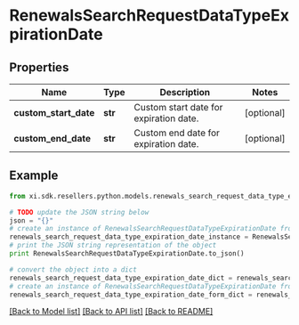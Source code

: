 # RenewalsSearchRequestDataTypeExpirationDate


## Properties

Name | Type | Description | Notes
------------ | ------------- | ------------- | -------------
**custom_start_date** | **str** | Custom start date for expiration date. | [optional] 
**custom_end_date** | **str** | Custom end date for expiration date. | [optional] 

## Example

```python
from xi.sdk.resellers.python.models.renewals_search_request_data_type_expiration_date import RenewalsSearchRequestDataTypeExpirationDate

# TODO update the JSON string below
json = "{}"
# create an instance of RenewalsSearchRequestDataTypeExpirationDate from a JSON string
renewals_search_request_data_type_expiration_date_instance = RenewalsSearchRequestDataTypeExpirationDate.from_json(json)
# print the JSON string representation of the object
print RenewalsSearchRequestDataTypeExpirationDate.to_json()

# convert the object into a dict
renewals_search_request_data_type_expiration_date_dict = renewals_search_request_data_type_expiration_date_instance.to_dict()
# create an instance of RenewalsSearchRequestDataTypeExpirationDate from a dict
renewals_search_request_data_type_expiration_date_form_dict = renewals_search_request_data_type_expiration_date.from_dict(renewals_search_request_data_type_expiration_date_dict)
```
[[Back to Model list]](../README.md#documentation-for-models) [[Back to API list]](../README.md#documentation-for-api-endpoints) [[Back to README]](../README.md)


